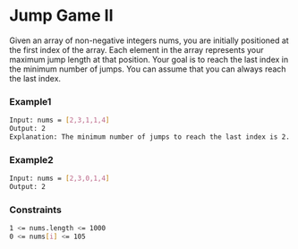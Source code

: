 # Jump Game II

Given an array of non-negative integers nums, you are initially positioned at the first index of the array.
Each element in the array represents your maximum jump length at that position.
Your goal is to reach the last index in the minimum number of jumps.
You can assume that you can always reach the last index.

### Example1

```sh
Input: nums = [2,3,1,1,4]
Output: 2
Explanation: The minimum number of jumps to reach the last index is 2. Jump 1 step from index 0 to 1, then 3 steps to the last index.
```
### Example2

```sh
Input: nums = [2,3,0,1,4]
Output: 2
```

### Constraints

```sh
1 <= nums.length <= 1000
0 <= nums[i] <= 105
```